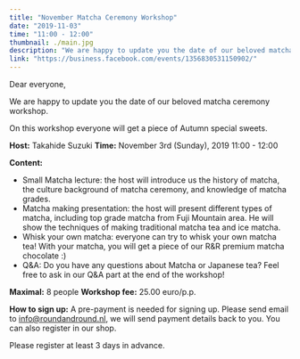 ```yaml
---
title: "November Matcha Ceremony Workshop"
date: "2019-11-03"
time: "11:00 - 12:00"
thumbnail: ./main.jpg
description: "We are happy to update you the date of our beloved matcha ceremony workshop."
link: "https://business.facebook.com/events/1356830531150902/"
---
```


Dear everyone,

We are happy to update you the date of our beloved matcha ceremony workshop.

On this workshop everyone will get a piece of Autumn special sweets.

**Host:** Takahide Suzuki
**Time:** November 3rd (Sunday), 2019 11:00 - 12:00

**Content:**
- Small Matcha lecture: the host will introduce us the history of matcha, the culture background of matcha ceremony, and knowledge of matcha grades.
- Matcha making presentation: the host will present different types of matcha, including top grade matcha from Fuji Mountain area. He will show the techniques of making traditional matcha tea and ice matcha.
- Whisk your own matcha: everyone can try to whisk your own matcha tea! With your matcha, you will get a piece of our R&R premium matcha chocolate :)
- Q&A: Do you have any questions about Matcha or Japanese tea? Feel free to ask in our Q&A part at the end of the workshop!

**Maximal:** 8 people
**Workshop fee:** 25.00 euro/p.p.

**How to sign up:** A pre-payment is needed for signing up. Please send email to info@roundandround.nl, we will send payment details back to you. You can also register in our shop.

Please register at least 3 days in advance.
